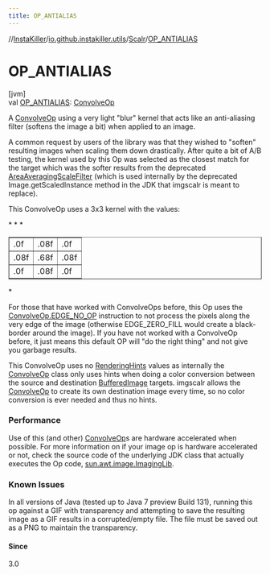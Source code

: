 ```yaml
---
title: OP_ANTIALIAS
---
```

//[InstaKiller](../../../index.html)/[io.github.instakiller.utils](../index.html)/[Scalr](index.html)/[OP_ANTIALIAS](-o-p_-a-n-t-i-a-l-i-a-s.html)



# OP_ANTIALIAS



[jvm]\
val [OP_ANTIALIAS](-o-p_-a-n-t-i-a-l-i-a-s.html): [ConvolveOp](https://docs.oracle.com/javase/8/docs/api/java/awt/image/ConvolveOp.html)



A [ConvolveOp](https://docs.oracle.com/javase/8/docs/api/java/awt/image/ConvolveOp.html) using a very light "blur" kernel that acts like an anti-aliasing filter (softens the image a bit) when applied to an image.



A common request by users of the library was that they wished to "soften" resulting images when scaling them down drastically. After quite a bit of A/B testing, the kernel used by this Op was selected as the closest match for the target which was the softer results from the deprecated [AreaAveragingScaleFilter](https://docs.oracle.com/javase/8/docs/api/java/awt/image/AreaAveragingScaleFilter.html) (which is used internally by the deprecated Image.getScaledInstance method in the JDK that imgscalr is meant to replace).



This ConvolveOp uses a 3x3 kernel with the values:

<table cellpadding="4" border="1">
<tr>
<td>.0f</td>
<td>.08f</td>
<td>.0f</td>
</tr> *
<tr>
<td>.08f</td>
<td>.68f</td>
<td>.08f</td>
</tr> *
<tr>
<td>.0f</td>
<td>.08f</td>
<td>.0f</td>
</tr> *
</table> *

For those that have worked with ConvolveOps before, this Op uses the [ConvolveOp.EDGE_NO_OP](https://docs.oracle.com/javase/8/docs/api/java/awt/image/ConvolveOp.html#EDGE_NO_OP--) instruction to not process the pixels along the very edge of the image (otherwise EDGE_ZERO_FILL would create a black-border around the image). If you have not worked with a ConvolveOp before, it just means this default OP will "do the right thing" and not give you garbage results.



This ConvolveOp uses no [RenderingHints](https://docs.oracle.com/javase/8/docs/api/java/awt/RenderingHints.html) values as internally the [ConvolveOp](https://docs.oracle.com/javase/8/docs/api/java/awt/image/ConvolveOp.html) class only uses hints when doing a color conversion between the source and destination [BufferedImage](https://docs.oracle.com/javase/8/docs/api/java/awt/image/BufferedImage.html) targets. imgscalr allows the [ConvolveOp](https://docs.oracle.com/javase/8/docs/api/java/awt/image/ConvolveOp.html) to create its own destination image every time, so no color conversion is ever needed and thus no hints. <h3>Performance</h3> Use of this (and other) [ConvolveOp](https://docs.oracle.com/javase/8/docs/api/java/awt/image/ConvolveOp.html)s are hardware accelerated when possible. For more information on if your image op is hardware accelerated or not, check the source code of the underlying JDK class that actually executes the Op code, [sun.awt.image.ImagingLib](http://www.docjar.com/html/api/sun/awt/image/ImagingLib.java.html). <h3>Known Issues</h3> In all versions of Java (tested up to Java 7 preview Build 131), running this op against a GIF with transparency and attempting to save the resulting image as a GIF results in a corrupted/empty file. The file must be saved out as a PNG to maintain the transparency.



#### Since



3.0




